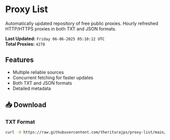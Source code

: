 # Proxy List

Automatically updated repository of free public proxies. Hourly refreshed HTTP/HTTPS proxies in both TXT and JSON formats.

**Last Updated:** `Friday 06-06-2025 05:10:12 UTC`  
**Total Proxies:** `4278`

## Features
- Multiple reliable sources
- Concurrent fetching for faster updates
- Both TXT and JSON formats
- Detailed metadata

## 📥 Download

### TXT Format
```bash
curl -O https://raw.githubusercontent.com/theriturajps/proxy-list/main/proxies.txt